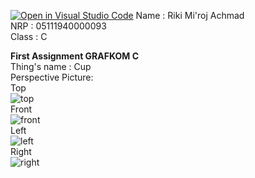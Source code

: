 [![Open in Visual Studio Code](https://classroom.github.com/assets/open-in-vscode-f059dc9a6f8d3a56e377f745f24479a46679e63a5d9fe6f495e02850cd0d8118.svg)](https://classroom.github.com/online_ide?assignment_repo_id=5672138&assignment_repo_type=AssignmentRepo)
Name : Riki Mi'roj Achmad
<br/>
NRP : 05111940000093
<br/>
Class : C



**First Assignment GRAFKOM C**
<br/>
Thing's name : Cup
<br/>
Perspective Picture:
<br/>
Top
<br/>
![top](https://user-images.githubusercontent.com/74702068/134154414-2f47fcd1-7a55-4a78-8ed0-df661d6fb240.jpeg)
<br/>
Front
<br/>
![front](https://user-images.githubusercontent.com/74702068/134154474-6deaf1d4-bbde-41b2-928c-774688ed195f.jpeg)
<br/>
Left
<br/>
![left](https://user-images.githubusercontent.com/74702068/134154482-37cfafd7-6972-4651-b648-23247aadb8f6.jpeg)
<br/>
Right
<br/>
![right](https://user-images.githubusercontent.com/74702068/134154500-ace54d73-5fba-4b64-ba19-4ee099e09a7b.jpeg)
